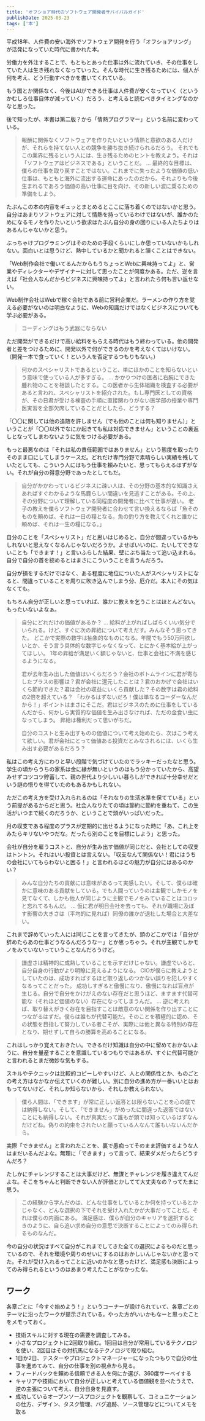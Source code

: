 ```yaml
---
title: 'オフショア時代のソフトウェア開発者サバイバルガイド'
publishDate: 2025-03-23
tags: ['本']
---
```


平成18年、人件費の安い海外でソフトウェア開発を行う「オフショアリング」が活発になっていた時代に書かれた本。

労働力を外注することで、もともとあった仕事は外に流れていき、その仕事をしていた人は生き残れなくなっていった。そんな時代に生き残るためには、個人が何を考え、どう行動すべきかを書いてくれている。

もう国とか関係なく、今後はAIができる仕事は人件費が安くなっていく（というかむしろ仕事自体が減っていく）だろう、と考えると読むべきタイミングなのかなと思った。

後で知ったが、本書は第二版？から「情熱プログラマー」という名前に変わっている。

> 報酬に関係なくソフトウェアを作りたいという情熱と意欲のある人だけが、それらを持てない人との競争を勝ち抜き続けられるだろう。
> それでもこの業界に残るという人には、生き残るためのヒントを教えよう。それは「ソフトウェアはビジネスである」ということだ。
> ...
> 最終的な目標は、僕らの仕事を取り戻すことではない。これまでに失ったような価値の低い仕事は、もともと海外に流出する運命にあったのだから。それよりも今後生まれるであろう価値の高い仕事に目を向け、その新しい波に乗るための準備をしよう。

たぶんこの本の内容をギュッとまとめるとここに落ち着くのではないかと思う。自分はあまりソフトウェアに対して情熱を持っているわけではないが、誰かのためになるモノを作りたいという欲求はたぶん自分の身の回りにいる人たちよりはあるんじゃないかと思う。

ぶっちゃけプログラミングはそのための手段くらいにしか思っていないかもしれない。面白いとは思うけど、熱中しているかと聞かれると頷くことはできない。

「Web制作会社で働いてるんだからもうちょっとWebに興味持ってよ」と、営業やディレクターやデザイナーに対して思ったことが何度かある。ただ、逆を言えば「社会人なんだからビジネスに興味持ってよ」と言われたら何も言い返せない。

Web制作会社はWebで稼ぐ会社である前に営利企業だ。ラーメンの作り方を覚える必要がないのは明白なように、Webの知識だけではなくビジネスについても学ぶ必要がある。

> コーディングはもう武器にならない

ただ開発ができるだけで高い給料をもらえる時代はもう終わっている。他の開発者と差をつけるために、開発以外で何ができるのかを考えなくてはいけない。（開発一本で食っていく！という人を否定するつもりもない。）

> 何かのスペシャリストであるということ、単にほかのことを知らないという意味で使っている人が多すぎる。
> ...
> かかりつけの医者に右腕にできた腫れ物のことを相談したとする。この医者から生体組織を検査する必要があると言われ、スペシャリストを紹介された。もし専門医としての資格が、その日君が受ける検査の手順に直接関わりがない医学部の授業や専門医実習を全部欠席していることだとしたら、どうする？

「〇〇に関しては他の追随を許しません（でも他のことは何も知りません）」ということが「〇〇以外でなにか起きても私は対応できません」ということの裏返しとなってしまわないように気をつける必要がある。

もっと最悪なのは「それは私の責任範囲ではありません」という態度を取ったりそのまま口にしてしまうケースだ。どれだけ専門分野で素晴らしい実績を残していたとしても、こういう人にはもう仕事を頼みたいと、思ってもらえるはずがない。それが自分の得意分野であったとしてもだ。

> 自分がかかわっているビジネスに疎い人は、その分野の基本的な知識さえあればすぐわかるような馬鹿らしい間違いを見逃すことがある。その上、その分野について理解している同程度の開発者に比べて仕事が遅い。
> 老子の教えを僕らソフトウェア開発者に合わせて言い換えるならば「魚そのものを頼めば、それは一日の糧となる。魚の釣り方を教えてくれと誰かに頼めば、それは一生の糧になる。」

自分のことを「スペシャリスト」だと思いはじめると、自分が間違っているかもしれないと思えなくなるんじゃないだろうか。よせばいいのに、たいしてできないことも「できます！」と言いふらした結果、壁にぶち当たって追い込まれる。自分で自分の首を絞めるとはまさにこういうことを言うんだろう。

自分が損をするだけではなく、ある程度に地位についた人がスペシャリストになると、間違っていることを周りに吹き込んでしまう分、厄介だ。本人にその気はなくても。

もちろん自分が正しいと思っていれば、誰かに教えを乞うことはほとんどない。もったいないよなぁ。

> 自分にどれだけの価値があるか？
> ...
> 給料が上がればしばらくいい気分でいられる。けど、すぐに次の昇給について考えだす。みんなそう思ってきた。
> どこかで実際の数字は抽象的なものになる。年間でもう50万円欲しいとか、そう言う具体的な数字じゃなくなって、とにかく基本給が上がってほしい。
> 1年の昇給が満足いく額じゃないと、仕事と会社に不満を感じるようになる。
> 
> 君が去年生み出した価値はいくらだろう？会社のボトムラインに君が寄与したプラスの影響は？君が会社に還元したことは？君のおかげで会社はいくら節約できた？君は会社の収益にいくら貢献した？その数字は君の給料の2倍を超えている？
> 「わかるはずないだろ！僕は単なるコーダーなんだから！」ポイントはまさにそこだ。君はビジネスのために仕事をしているんだから、何かしら実質的な価値を生み出さなければ、ただの金食い虫になってしまう。
> 昇給は権利だって思いがちだ。
> 
> 自分のコストと生み出すものの価値について考え始めたら、次はこう考えて欲しい。君が会社にとって価値ある投資だとみなされるには、いくら生み出す必要があるだろう？

私はこの考え方にわりと早い段階で気づけていたのでラッキーだったなと思う。学生の頃からうちの家系は金に縁が無いというのはもう分かっていたから、高望みせずコツコツ貯蓄して、親の世代より少しいい暮らしができれば十分幸せだという謎の悟りを得ていたのもあるかもしれない。

ただこの考え方を受け入れられるのは「それなりの生活水準を保てている」という前提があるからだと思う。社会人なりたての頃は節約に節約を重ねて、この生活がいつまで続くのだろうか、ということで頭がいっぱいだった。

月の収支である程度のプラスが定期的に出せるようになった時に「あ、これ上をみたらキリないやつだな。だったら別のことを目標にしよう」と思った。

会社が自分を雇うコストと、自分が生み出す価値が同じだと、会社としての収支はトントン。それはいい投資とは言えない。「収支なんて関係ない！君にはうちの会社にいてもらわないと困る！」と言われるほどの魅力が自分にはあるのかい？

> みんな自分たちの貢献には意味があるって実感したい。そして、僕らは確かに意味のある貢献をしている。でも人間っていうのは主観でしかモノを見てなくて、しかも他人が同じように主観でモノをみていることはコロッと忘れてるもんだ。
> ...
> 仮に君が明日会社を去っても、それが職場に及ぼす影響の大きさは（平均的に見れば）同僚の誰かが退社した場合と大差ない。

これまで辞めていった人には同じことを言ってきたが、頭のどこかでは「自分が辞めたらあの仕事どうなるんだろうなー」とか思っちゃう。それが主観でしかモノをみていないっていうことなんだろうけど。

> 謙虚さは精神的に成熟していることを示すだけじゃない。謙虚でいると、自分自身の行動がより明瞭に見えるようになる。
> CIOが僕らに教えようとしていたのは、成功すればするほど取り返しのつかない誤りを犯しやすくなるってことだった。
> 成功しすぎると傲慢になり、傲慢になれば盲点が生じる。自分で自分をかけがえのない存在だと思うほど、ますます代替可能な（それほど価値のない）存在になってしまうんだ。
> ...
> 逆に考えれば、取り替えがきく存在を目指すことは敵意のない関係を作り出すことにつながるはずだ。僕らは誰もが代替可能だ。そのことを積極的に認め、その状態を目指して努力している者こそが、実際には他と異なる特別の存在となり、期せずして自らの勝算を高めることになる。

これはしっかり覚えておきたい。できるだけ知識は自分の中に留めておかないように、自分を量産することを意識しているつもりではあるが、すぐに代替可能かと言われるとまだ微妙な気もする。

スキルやテクニックは比較的コピーしやすいけど、人との関係性とか、ものごとの考え方はなかなか伝えていくのが難しい。別に自分の進め方が一番いいとはおもってないけど、それしか知らないから、それしか教えられない。

> 僕ら人間は、「できます」が常に正しい返答とは限らないことを心の底では納得しない。そして、「できません」がめったに間違った返答ではないことにも納得しない。それが真実だって誰もが頭では知っているはずなんだけどね。偽りの約束をされたいと願っている人なんて誰もいないんだから。 

実際「できません」と言われたことを、裏で愚痴ってそのまま評価するような人はまだいるんだよな。無理に「できます」って言って、結果ダメだったらどうすんだろ？

たしかにチャレンジすることは大事だけど、無謀とチャレンジを履き違えてんだよな。そこをちゃんと判断できない人が評価とかしてて大丈夫なの？ってたまに思う。

> この経験から学んだのは、どんな仕事をしているとか何を持っているとかじゃなく、どんな選択の下でそれを受け入れたかが大事だってことだ。それは僕らの内面にある。
> 満足感は、僕らが自分のキャリアを選択するときのように、自ら追い求め自分の意思で決断することによってのみ得られるものなんだ。

今の自分の状況はすべて自分がこれまでしてきた全ての選択によるものだと思っているので、それを環境や周りのせいにするのはおかしいんじゃないかと思ってた。それが受け入れるってことに近いのかなと思ったけど、満足感も決断によってのみ得られるというのはあまり考えたことがなかったな。

## ワーク

各章ごとに「今すぐ始めよう！」というコーナーが設けられていて、各章ごとのテーマに沿ったワークが提示されている。やった方がいいかもなーと思ったことをメモっておく。

*   技術スキルに対する現在の需要を調査してみる。
*   小さなプロジェクトに2回取り組む。1回目は自分が常用しているテクノロジを使い、2回目はその対抗馬になるテクノロジで取り組む。
*   1日か2日、テスターやプロジェクトマネージャーになったつもりで自分の仕事を進めてみて、自分の仕事を別の視点から見る。
*   フィードバックを頼める信頼できる人を何にか選び、360度サーベイする
*   キャリアや技術において自分が正しいと考えている価値観を並べたうえで、逆の主張について考え、自分自身を見直す。
*   成功しているオープンソースプロジェクトを観察して、コミュニケーションの仕方、デザイン、タスク管理、バグ追跡、ソース管理などについてメモを取る
